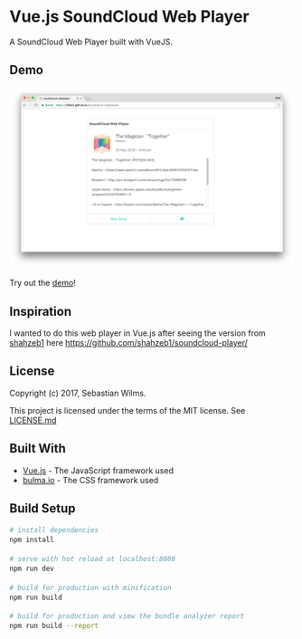 # Vue.js SoundCloud Web Player

A SoundCloud Web Player built with VueJS.

## Demo

![Screenshot.png](Screenshot.png)

Try out the [demo](https://r3l4x3.github.io/soundcloud-webplayer/)!

## Inspiration

I wanted to do this web player in Vue.js after seeing the version from [shahzeb1](https://github.com/shahzeb1) here https://github.com/shahzeb1/soundcloud-player/

## License

Copyright (c) 2017, Sebastian Wilms.

This project is licensed under the terms of the MIT license. See [LICENSE.md](LICENSE.md)

## Built With
* [Vue.js](https://vuejs.org/) - The JavaScript framework used
* [bulma.io](http://bulma.io) - The CSS framework used

## Build Setup

``` bash
# install dependencies
npm install

# serve with hot reload at localhost:8080
npm run dev

# build for production with minification
npm run build

# build for production and view the bundle analyzer report
npm run build --report
```
